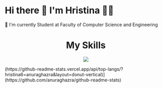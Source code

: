 # Hi there 👋 I'm Hristina 👩‍💻
🌱 I'm currently Student at Faculty of Computer Science and Engineering  
<h1 align="center">My Skills</h1>
<p align="center">
  <a href="https://skillicons.dev">
    <img src="https://skillicons.dev/icons?i=js,java,react,kotlin,laravel,nextjs,nodejs,php,postgres,postman,html,css,c,cs,cpp,dart,django,docker,kubernetes,dotnet,ember,figma,flutter,wordpress,github&perline=6" />
  </a>
</p>
(https://github-readme-stats.vercel.app/api/top-langs/?hristina6=anuraghazra&layout=donut-vertical)](https://github.com/anuraghazra/github-readme-stats)


